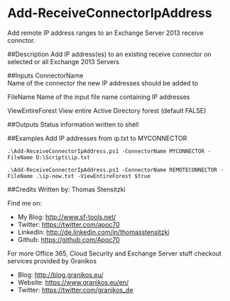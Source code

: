 # Add-ReceiveConnectorIpAddress
Add remote IP address ranges to an Exchange Server 2013 receive connctor.

##Description
Add IP address(es) to an existing receive connector on selected or all Exchange 2013 Servers

##Inputs
ConnectorName  
Name of the connector the new IP addresses should be added to  

FileName
Name of the input file name containing IP addresses

ViewEntireForest
View entire Active Directory forest (default FALSE)

##Outputs
Status information written to shell

##Examples
Add IP addresses from ip.txt to MYCONNECTOR
```
.\Add-ReceiveConnectorIpAddress.ps1 -ConnectorName MYCONNECTOR -FileName D:\Scripts\ip.txt
```

```
.\Add-ReceiveConnectorIpAddress.ps1 -ConnectorName REMOTECONNECTOR -FileName .\ip-new.txt -ViewEntireForest $true
```


##Credits
Written by: Thomas Stensitzki

Find me on:

* My Blog:	http://www.sf-tools.net/
* Twitter:	https://twitter.com/apoc70
* LinkedIn:	http://de.linkedin.com/in/thomasstensitzki
* Github:	https://github.com/Apoc70

For more Office 365, Cloud Security and Exchange Server stuff checkout services provided by Granikos

* Blog:     http://blog.granikos.eu/
* Website:	https://www.granikos.eu/en/
* Twitter:	https://twitter.com/granikos_de
